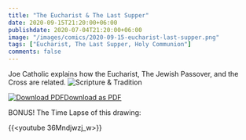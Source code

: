 ```yaml
---
title: "The Eucharist & The Last Supper"
date: 2020-09-15T21:20:00+06:00
publishdate: 2020-07-04T21:20:00+06:00
image: "/images/comics/2020-09-15-eucharist-last-supper.png"
tags: ["Eucharist, The Last Supper, Holy Communion"]
comments: false
---
```

Joe Catholic explains how the Eucharist, The Jewish Passover, and the Cross are related.
![Scripture & Tradition](/images/comics/2020-09-15-eucharist-last-supper.png)

<div id="pdf-dl-box">
<a href="https://joecatholic.com/images/comics/pdf/2020-09-15-eucharist-last-supper.pdf"><img src="https://joecatholic.com/images/pdf-download.png" alt="Download PDF">Download as PDF</a>
</div>

BONUS!  The Time Lapse of this drawing:

{{<youtube 36Mndjwzj_w>}}
